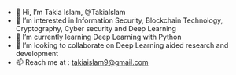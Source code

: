 - 👋 Hi, I’m Takia Islam, @TakiaIslam
- 👀 I’m interested in Information Security, Blockchain Technology, Cryptography, Cyber security and Deep Learning
- 🌱 I’m currently learning Deep Learning with Python
- 💞️ I’m looking to collaborate on Deep Learning aided research and development
- 📫 Reach me at : takiaislam9@gmail.com

<!---
![Takia Islam's GitHub stats](https://github-readme-stats.vercel.app/api?username=TakiaIslam&show_icons=true&theme=dark)


TakiaIslam/TakiaIslam is a ✨ special ✨ repository because its `README.md` (this file) appears on your GitHub profile.
You can click the Preview link to take a look at your changes.
--->
